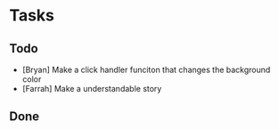 Tasks
===
   
Todo
---
  - [Bryan] Make a click handler funciton that changes the background color
  - [Farrah] Make a understandable story

Done
---
   
   
   
   
   
   
   
   
   
   
   
   
   
   
   
   
   
   
   
   
   
   
   
   
   